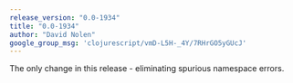 ```yaml
---
release_version: "0.0-1934"
title: "0.0-1934"
author: "David Nolen"
google_group_msg: 'clojurescript/vmD-L5H-_4Y/7RHrGO5yGUcJ'
---
```


The only change in this release - eliminating spurious namespace errors.
